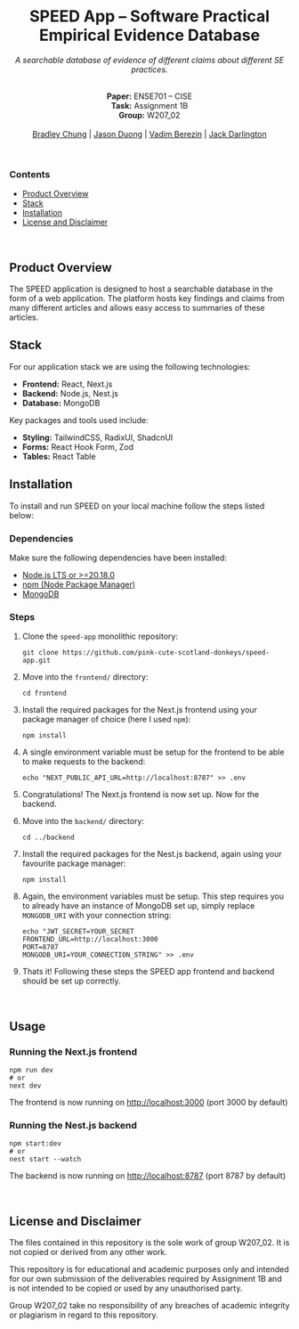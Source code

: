 <h1 align="center">SPEED App – Software Practical Empirical Evidence Database</h1>
<div align="center">
  <i>A searchable
database of evidence of different claims about different SE practices.</i>
  <br/>
  <br/>
  <p>
    <b>Paper:</b> ENSE701 – CISE<br/>
    <b>Task:</b> Assignment 1B</br>
    <b>Group:</b> W207_02<br/><br/>
    <a href="https://github.com/orgs/pink-cute-scotland-donkeys/people/Brad123ghost">Bradley Chung</a> | 
    <a href="https://github.com/orgs/pink-cute-scotland-donkeys/people/jsn-nz">Jason Duong</a> |
    <a href="https://github.com/orgs/pink-cute-scotland-donkeys/people/LetMeP1ay">Vadim Berezin</a> |
    <a href="https://github.com/orgs/pink-cute-scotland-donkeys/people/jackdar">Jack Darlington</a>
  </p>
</div>
<br/>

### Contents
  - [Product Overview](#product-overview)
  - [Stack](#stack)
  - [Installation](#installation)
  - [License and Disclaimer](#license-and-disclaimer)

<br/>

## Product Overview
The SPEED application is designed to host a searchable database in the form of a web application. The platform hosts key findings and claims from many different articles and allows easy access to summaries of these articles.

## Stack
For our application stack we are using the following technologies:
 - **Frontend:** React, Next.js
 - **Backend:** Node.js, Nest.js
 - **Database:** MongoDB

Key packages and tools used include:
 - **Styling:** TailwindCSS, RadixUI, ShadcnUI
 - **Forms:** React Hook Form, Zod
 - **Tables:** React Table

## Installation
To install and run SPEED on your local machine follow the steps listed below:

### Dependencies
Make sure the following dependencies have been installed:
 - [Node.js LTS or >=20.18.0](https://nodejs.org/en)
 - [npm (Node Package Manager)](https://docs.npmjs.com/downloading-and-installing-node-js-and-npm)
 - [MongoDB](https://www.mongodb.com/try/download/community)

### Steps
1. Clone the `speed-app` monolithic repository:
   
   ```
   git clone https://github.com/pink-cute-scotland-donkeys/speed-app.git
   ```

2. Move into the `frontend/` directory:

   ```
   cd frontend
   ```

3. Install the required packages for the Next.js frontend using your package manager of choice (here I used `npm`):

   ```
   npm install
   ```

4. A single environment variable must be setup for the frontend to be able to make requests to the backend:

   ```
   echo "NEXT_PUBLIC_API_URL=http://localhost:8787" >> .env
   ```

6. Congratulations! The Next.js frontend is now set up. Now for the backend.

7. Move into the `backend/` directory:

   ```
   cd ../backend
   ```

8. Install the required packages for the Nest.js backend, again using your favourite package manager:

   ```
   npm install
   ```

9. Again, the environment variables must be setup. This step requires you to already have an instance of MongoDB set up, simply replace `MONGODB_URI` with your connection string:

    ```
    echo "JWT_SECRET=YOUR_SECRET
    FRONTEND_URL=http://localhost:3000
    PORT=8787
    MONGODB_URI=YOUR_CONNECTION_STRING" >> .env
    ```


10. Thats it! Following these steps the SPEED app frontend and backend should be set up correctly.

<br />

## Usage

### Running the Next.js frontend
```
npm run dev
# or
next dev
```
The frontend is now running on [http://localhost:3000](http://localhost:3000) (port 3000 by default)

### Running the Nest.js backend
```
npm start:dev
# or
nest start --watch
```
The backend is now running on [http://localhost:8787](http://localhost:8787) (port 8787 by default)

<br />

## License and Disclaimer

The files contained in this repository is the sole work of group W207_02. It is not copied or derived from any other work.

This repository is for educational and academic purposes only and intended for our own submission of the deliverables required by Assignment 1B and is not intended to be copied or used by any unauthorised party.

Group W207_02 take no responsibility of any breaches of academic integrity or plagiarism in regard to this repository.
